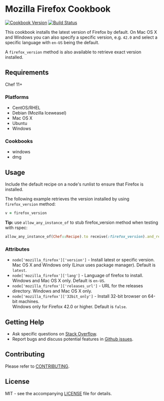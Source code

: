 # Mozilla Firefox Cookbook

[![Cookbook Version](http://img.shields.io/cookbook/v/mozilla_firefox.svg?style=flat-square)][cookbook]
[![Build Status](http://img.shields.io/travis/dhoer/chef-mozilla_firefox.svg?style=flat-square)][travis]

[cookbook]: https://supermarket.chef.io/cookbooks/mozilla_firefox
[travis]: https://travis-ci.org/dhoer/chef-mozilla_firefox

This cookbook installs the latest version of Firefox by default. 
On Mac OS X and Windows you can also specify a specific version, e.g. `42.0` 
and select a specific language with `en-US` being the default.
 
A `firefox_version` method is also available to retrieve exact version installed.

## Requirements

Chef 11+

### Platforms
* CentOS/RHEL
* Debian (Mozilla Iceweasel)
* Mac OS X
* Ubuntu
* Windows

### Cookbooks
* windows
* dmg

## Usage

Include the default recipe on a node's runlist to ensure that Firefox is installed.

The following example retrieves the version installed by using `firefox_version` method:

```ruby
v = firefox_version
```

**Tip:** use `allow_any_instance_of` to stub firefox_version method when testing with rspec:

```ruby
allow_any_instance_of(Chef::Recipe).to receive(:firefox_version).and_return('42.0')
```

### Attributes
* `node['mozilla_firefox']['version']` - Install latest or specific version. 
Mac OS X and Windows only (Linux uses package manager). Default is `latest`.
* `node['mozilla_firefox']['lang']` - Language of firefox to install.  Windows and Mac OS X only. Default is `en-US`.
* `node['mozilla_firefox']['releases_url']` - URL for the releases directory. Windows and Mac OS X only.
* `node['mozilla_firefox']['32bit_only']` - Install 32-bit browser on 64-bit machines.  
Windows only for Firefox 42.0 or higher. Default is `false`.

## Getting Help
* Ask specific questions on [Stack Overflow](http://stackoverflow.com/questions/tagged/firefox).
* Report bugs and discuss potential features in [Github issues](https://github.com/dhoer/chef-mozilla_firefox/issues).

## Contributing

Please refer to [CONTRIBUTING](https://github.com/dhoer/chef-mozilla_firefox/blob/master/CONTRIBUTING.md).

## License

MIT - see the accompanying [LICENSE](https://github.com/dhoer/chef-mozilla_firefox/blob/master/LICENSE.md) 
file for details.
